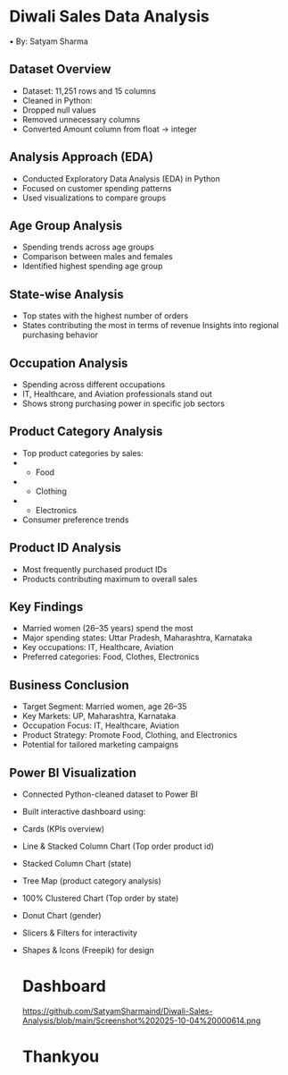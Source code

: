 # Diwali Sales Data Analysis 
• By: Satyam Sharma 
## Dataset Overview 
- Dataset: 11,251 rows and 15 columns 
- Cleaned in Python: 
- Dropped null values 
- Removed unnecessary columns 
- Converted Amount column from float → integer 
## Analysis Approach (EDA) 
- Conducted Exploratory Data Analysis (EDA) in Python 
- Focused on customer spending patterns 
- Used visualizations to compare groups 
## Age Group Analysis 
- Spending trends across age groups 
- Comparison between males and females 
- Identified highest spending age group 
## State-wise Analysis 
- Top states with the highest number of orders 
- States contributing the most in terms of revenue
 Insights into regional purchasing behavior 
## Occupation Analysis 
- Spending across different occupations 
- IT, Healthcare, and Aviation professionals stand out 
- Shows strong purchasing power in specific job sectors 
## Product Category Analysis 
- Top product categories by sales: 
- - Food 
- - Clothing 
- - Electronics 
- Consumer preference trends 
## Product ID Analysis 
- Most frequently purchased product IDs 
- Products contributing maximum to overall sales
## Key Findings 
- Married women (26–35 years) spend the most 
- Major spending states: Uttar Pradesh, Maharashtra, Karnataka 
- Key occupations: IT, Healthcare, Aviation 
- Preferred categories: Food, Clothes, Electronics
## Business Conclusion 
- Target Segment: Married women, age 26–35 
- Key Markets: UP, Maharashtra, Karnataka 
- Occupation Focus: IT, Healthcare, Aviation 
- Product Strategy: Promote Food, Clothing, and Electronics 
- Potential for tailored marketing campaigns 
## Power BI Visualization 
- Connected Python-cleaned dataset to Power BI 
- Built interactive dashboard using: 
- Cards (KPIs overview) 
- Line & Stacked Column Chart (Top order product id) 
- Stacked Column Chart (state) 
- Tree Map (product category analysis) 
- 100% Clustered Chart (Top order by state) 
- Donut Chart (gender) 
- Slicers & Filters for interactivity 
- Shapes & Icons (Freepik) for design

  # Dashboard
  https://github.com/SatyamSharmaind/Diwali-Sales-Analysis/blob/main/Screenshot%202025-10-04%20000614.png
  
  

  # Thankyou
